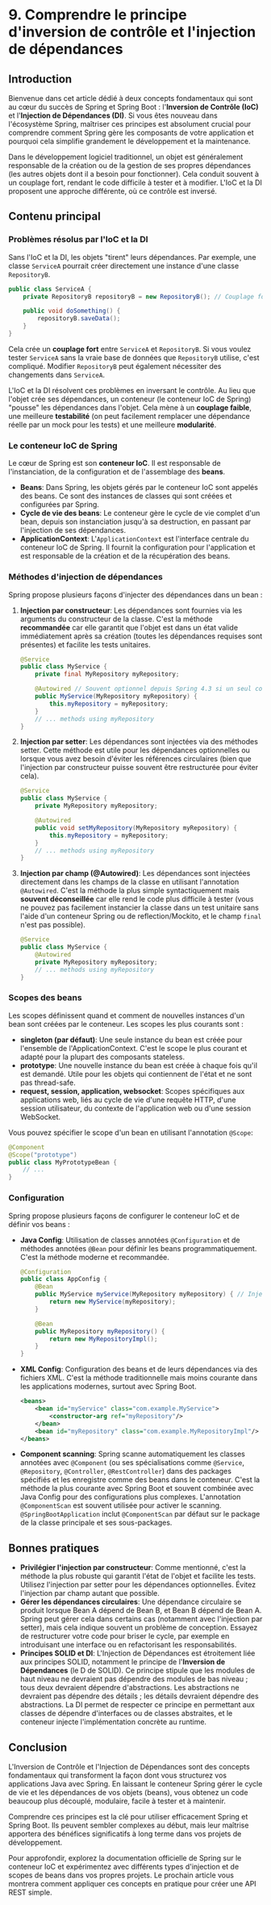 # 9. Comprendre le principe d'inversion de contrôle et l'injection de dépendances

## Introduction

Bienvenue dans cet article dédié à deux concepts fondamentaux qui sont au cœur du succès de Spring et Spring Boot : l'**Inversion de Contrôle (IoC)** et l'**Injection de Dépendances (DI)**. Si vous êtes nouveau dans l'écosystème Spring, maîtriser ces principes est absolument crucial pour comprendre comment Spring gère les composants de votre application et pourquoi cela simplifie grandement le développement et la maintenance.

Dans le développement logiciel traditionnel, un objet est généralement responsable de la création ou de la gestion de ses propres dépendances (les autres objets dont il a besoin pour fonctionner). Cela conduit souvent à un couplage fort, rendant le code difficile à tester et à modifier. L'IoC et la DI proposent une approche différente, où ce contrôle est inversé.

## Contenu principal

### Problèmes résolus par l'IoC et la DI

Sans l'IoC et la DI, les objets "tirent" leurs dépendances. Par exemple, une classe `ServiceA` pourrait créer directement une instance d'une classe `RepositoryB`.
```/dev/null/example.java
public class ServiceA {
    private RepositoryB repositoryB = new RepositoryB(); // Couplage fort

    public void doSomething() {
        repositoryB.saveData();
    }
}
```
Cela crée un **couplage fort** entre `ServiceA` et `RepositoryB`. Si vous voulez tester `ServiceA` sans la vraie base de données que `RepositoryB` utilise, c'est compliqué. Modifier `RepositoryB` peut également nécessiter des changements dans `ServiceA`.

L'IoC et la DI résolvent ces problèmes en inversant le contrôle. Au lieu que l'objet crée ses dépendances, un conteneur (le conteneur IoC de Spring) "pousse" les dépendances dans l'objet. Cela mène à un **couplage faible**, une meilleure **testabilité** (on peut facilement remplacer une dépendance réelle par un mock pour les tests) et une meilleure **modularité**.

### Le conteneur IoC de Spring

Le cœur de Spring est son **conteneur IoC**. Il est responsable de l'instanciation, de la configuration et de l'assemblage des **beans**.

- **Beans**: Dans Spring, les objets gérés par le conteneur IoC sont appelés des beans. Ce sont des instances de classes qui sont créées et configurées par Spring.
- **Cycle de vie des beans**: Le conteneur gère le cycle de vie complet d'un bean, depuis son instanciation jusqu'à sa destruction, en passant par l'injection de ses dépendances.
- **ApplicationContext**: L'`ApplicationContext` est l'interface centrale du conteneur IoC de Spring. Il fournit la configuration pour l'application et est responsable de la création et de la récupération des beans.

### Méthodes d'injection de dépendances

Spring propose plusieurs façons d'injecter des dépendances dans un bean :

1.  **Injection par constructeur**: Les dépendances sont fournies via les arguments du constructeur de la classe. C'est la méthode **recommandée** car elle garantit que l'objet est dans un état valide immédiatement après sa création (toutes les dépendances requises sont présentes) et facilite les tests unitaires.
    ```/dev/null/example.java
    @Service
    public class MyService {
        private final MyRepository myRepository;

        @Autowired // Souvent optionnel depuis Spring 4.3 si un seul constructeur
        public MyService(MyRepository myRepository) {
            this.myRepository = myRepository;
        }
        // ... methods using myRepository
    }
    ```

2.  **Injection par setter**: Les dépendances sont injectées via des méthodes setter. Cette méthode est utile pour les dépendances optionnelles ou lorsque vous avez besoin d'éviter les références circulaires (bien que l'injection par constructeur puisse souvent être restructurée pour éviter cela).
    ```/dev/null/example.java
    @Service
    public class MyService {
        private MyRepository myRepository;

        @Autowired
        public void setMyRepository(MyRepository myRepository) {
            this.myRepository = myRepository;
        }
        // ... methods using myRepository
    }
    ```

3.  **Injection par champ (@Autowired)**: Les dépendances sont injectées directement dans les champs de la classe en utilisant l'annotation `@Autowired`. C'est la méthode la plus simple syntactiquement mais **souvent déconseillée** car elle rend le code plus difficile à tester (vous ne pouvez pas facilement instancier la classe dans un test unitaire sans l'aide d'un conteneur Spring ou de reflection/Mockito, et le champ `final` n'est pas possible).
    ```/dev/null/example.java
    @Service
    public class MyService {
        @Autowired
        private MyRepository myRepository;
        // ... methods using myRepository
    }
    ```

### Scopes des beans

Les scopes définissent quand et comment de nouvelles instances d'un bean sont créées par le conteneur. Les scopes les plus courants sont :

-   **singleton (par défaut)**: Une seule instance du bean est créée pour l'ensemble de l'ApplicationContext. C'est le scope le plus courant et adapté pour la plupart des composants stateless.
-   **prototype**: Une nouvelle instance du bean est créée à chaque fois qu'il est demandé. Utile pour les objets qui contiennent de l'état et ne sont pas thread-safe.
-   **request, session, application, websocket**: Scopes spécifiques aux applications web, liés au cycle de vie d'une requête HTTP, d'une session utilisateur, du contexte de l'application web ou d'une session WebSocket.

Vous pouvez spécifier le scope d'un bean en utilisant l'annotation `@Scope`:
```/dev/null/example.java
@Component
@Scope("prototype")
public class MyPrototypeBean {
    // ...
}
```

### Configuration

Spring propose plusieurs façons de configurer le conteneur IoC et de définir vos beans :

-   **Java Config**: Utilisation de classes annotées `@Configuration` et de méthodes annotées `@Bean` pour définir les beans programmatiquement. C'est la méthode moderne et recommandée.
    ```/dev/null/example.java
    @Configuration
    public class AppConfig {
        @Bean
        public MyService myService(MyRepository myRepository) { // Injection par constructeur
            return new MyService(myRepository);
        }

        @Bean
        public MyRepository myRepository() {
            return new MyRepositoryImpl();
        }
    }
    ```

-   **XML Config**: Configuration des beans et de leurs dépendances via des fichiers XML. C'est la méthode traditionnelle mais moins courante dans les applications modernes, surtout avec Spring Boot.
    ```/dev/null/example.xml
    <beans>
        <bean id="myService" class="com.example.MyService">
            <constructor-arg ref="myRepository"/>
        </bean>
        <bean id="myRepository" class="com.example.MyRepositoryImpl"/>
    </beans>
    ```

-   **Component scanning**: Spring scanne automatiquement les classes annotées avec `@Component` (ou ses spécialisations comme `@Service`, `@Repository`, `@Controller`, `@RestController`) dans des packages spécifiés et les enregistre comme des beans dans le conteneur. C'est la méthode la plus courante avec Spring Boot et souvent combinée avec Java Config pour des configurations plus complexes. L'annotation `@ComponentScan` est souvent utilisée pour activer le scanning. `@SpringBootApplication` inclut `@ComponentScan` par défaut sur le package de la classe principale et ses sous-packages.

## Bonnes pratiques

-   **Privilégier l'injection par constructeur**: Comme mentionné, c'est la méthode la plus robuste qui garantit l'état de l'objet et facilite les tests. Utilisez l'injection par setter pour les dépendances optionnelles. Évitez l'injection par champ autant que possible.
-   **Gérer les dépendances circulaires**: Une dépendance circulaire se produit lorsque Bean A dépend de Bean B, et Bean B dépend de Bean A. Spring peut gérer cela dans certains cas (notamment avec l'injection par setter), mais cela indique souvent un problème de conception. Essayez de restructurer votre code pour briser le cycle, par exemple en introduisant une interface ou en refactorisant les responsabilités.
-   **Principes SOLID et DI**: L'Injection de Dépendances est étroitement liée aux principes SOLID, notamment le principe de l'**Inversion de Dépendances** (le D de SOLID). Ce principe stipule que les modules de haut niveau ne devraient pas dépendre des modules de bas niveau ; tous deux devraient dépendre d'abstractions. Les abstractions ne devraient pas dépendre des détails ; les détails devraient dépendre des abstractions. La DI permet de respecter ce principe en permettant aux classes de dépendre d'interfaces ou de classes abstraites, et le conteneur injecte l'implémentation concrète au runtime.

## Conclusion

L'Inversion de Contrôle et l'Injection de Dépendances sont des concepts fondamentaux qui transforment la façon dont vous structurez vos applications Java avec Spring. En laissant le conteneur Spring gérer le cycle de vie et les dépendances de vos objets (beans), vous obtenez un code beaucoup plus découplé, modulaire, facile à tester et à maintenir.

Comprendre ces principes est la clé pour utiliser efficacement Spring et Spring Boot. Ils peuvent sembler complexes au début, mais leur maîtrise apportera des bénéfices significatifs à long terme dans vos projets de développement.

Pour approfondir, explorez la documentation officielle de Spring sur le conteneur IoC et expérimentez avec différents types d'injection et de scopes de beans dans vos propres projets. Le prochain article vous montrera comment appliquer ces concepts en pratique pour créer une API REST simple.